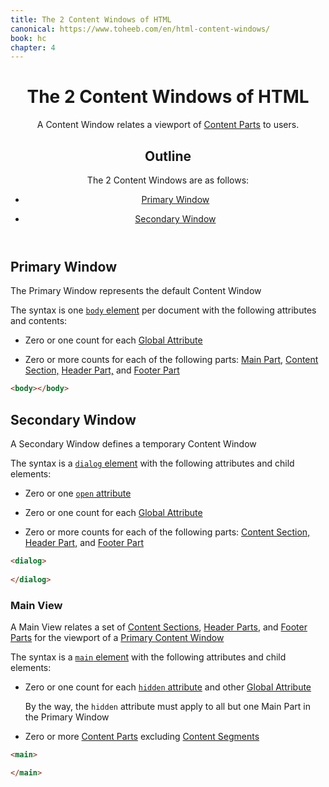 ```yaml
---
title: The 2 Content Windows of HTML
canonical: https://www.toheeb.com/en/html-content-windows/
book: hc
chapter: 4
---
```




<header>
  <h1 id="content-window">The 2 Content Windows of HTML</h1>

  A Content Window relates a viewport of [Content Parts](/en/html-content-parts/) to users.

  <nav>
  <h2>Outline</h2>

  The 2 Content Windows are as follows:

  - [Primary Window](#window-primary)

  - [Secondary Window](#window-secondary)

  </nav>
</header>



<section>
  <h2 id="window-primary">Primary Window</h2>

  The Primary Window represents the default Content Window

  The syntax is one [`body` element](https://html.spec.whatwg.org/#the-body-element) per document with the following attributes and contents:

  - Zero or one count for each [Global Attribute](https://html.spec.whatwg.org/#global-attributes)

  - Zero or more counts for each of the following parts: [Main Part](/en/html-content-parts/#view-main), [Content Section,](/en/html-content-parts/#content-sections) [Header Part,](/en/html-content-parts/#part-header) and [Footer Part](/en/html-content-parts/#part-footer)

  ```html
  <body></body>
  ```
</section>


<section>
  <h2 id="window-secondary">Secondary Window</h2>

  A Secondary Window defines a temporary Content Window

  The syntax is a [`dialog` element](https://html.spec.whatwg.org/#the-dialog-element) with the following attributes and child elements:

  - Zero or one [`open` attribute](/en/html-content-attributes#open)

  - Zero or one count for each [Global Attribute](https://html.spec.whatwg.org/#global-attributes)

  - Zero or more counts for each of the following parts: [Content Section,](/en/html-content-parts/#content-sections) [Header Part,](/en/html-content-parts/#part-header) and [Footer Part](/en/html-content-parts/#part-footer)

  ```html
  <dialog>
    
  </dialog>
  ```
</section>

<aside>
  <h3 id="view-main">Main View</h3>

  A Main View relates a set of [Content Sections](#content-sections), [Header Parts](#part-header), and [Footer Parts](#part-footer) for the viewport of a [Primary Content Window](/en/html-content-windows/#window-primary)

  The syntax is a [`main` element](https://html.spec.whatwg.org/#the-main-element) with the following attributes and child elements:

  - Zero or one count for each [`hidden` attribute](/en/html-content-attributes/#attribute-hidden) and other [Global Attribute](https://html.spec.whatwg.org/#global-attributes) 

    By the way, the `hidden` attribute must apply to all but one Main Part in the Primary Window

  - Zero or more [Content Parts](#outline) excluding [Content Segments](#content-segments)

  ```html
  <main>

  </main>
  ```
</aside>

